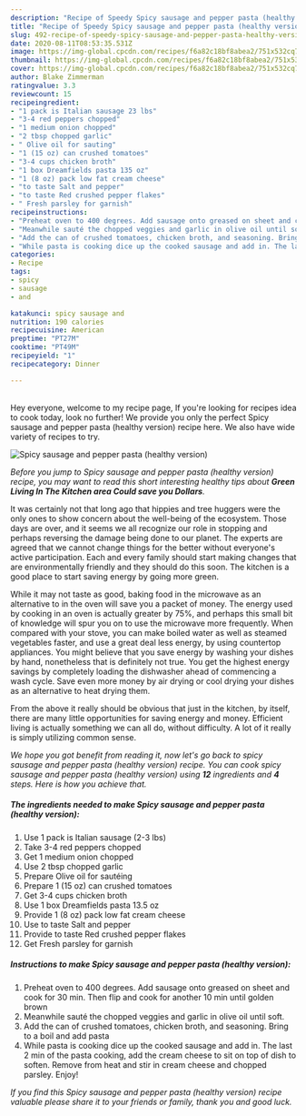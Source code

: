 ```yaml
---
description: "Recipe of Speedy Spicy sausage and pepper pasta (healthy version)"
title: "Recipe of Speedy Spicy sausage and pepper pasta (healthy version)"
slug: 492-recipe-of-speedy-spicy-sausage-and-pepper-pasta-healthy-version
date: 2020-08-11T08:53:35.531Z
image: https://img-global.cpcdn.com/recipes/f6a82c18bf8abea2/751x532cq70/spicy-sausage-and-pepper-pasta-healthy-version-recipe-main-photo.jpg
thumbnail: https://img-global.cpcdn.com/recipes/f6a82c18bf8abea2/751x532cq70/spicy-sausage-and-pepper-pasta-healthy-version-recipe-main-photo.jpg
cover: https://img-global.cpcdn.com/recipes/f6a82c18bf8abea2/751x532cq70/spicy-sausage-and-pepper-pasta-healthy-version-recipe-main-photo.jpg
author: Blake Zimmerman
ratingvalue: 3.3
reviewcount: 15
recipeingredient:
- "1 pack is Italian sausage 23 lbs"
- "3-4 red peppers chopped"
- "1 medium onion chopped"
- "2 tbsp chopped garlic"
- " Olive oil for sauting"
- "1 (15 oz) can crushed tomatoes"
- "3-4 cups chicken broth"
- "1 box Dreamfields pasta 135 oz"
- "1 (8 oz) pack low fat cream cheese"
- "to taste Salt and pepper"
- "to taste Red crushed pepper flakes"
- " Fresh parsley for garnish"
recipeinstructions:
- "Preheat oven to 400 degrees. Add sausage onto greased on sheet and cook for 30 min. Then flip and cook for another 10 min until golden brown"
- "Meanwhile sauté the chopped veggies and garlic in olive oil until soft."
- "Add the can of crushed tomatoes, chicken broth, and seasoning. Bring to a boil and add pasta"
- "While pasta is cooking dice up the cooked sausage and add in. The last 2 min of the pasta cooking, add the cream cheese to sit on top of dish to soften. Remove from heat and stir in cream cheese and chopped parsley. Enjoy!"
categories:
- Recipe
tags:
- spicy
- sausage
- and

katakunci: spicy sausage and 
nutrition: 190 calories
recipecuisine: American
preptime: "PT27M"
cooktime: "PT49M"
recipeyield: "1"
recipecategory: Dinner

---
```

<br>
Hey everyone, welcome to my recipe page, If you're looking for recipes idea to cook today, look no further! We provide you only the perfect Spicy sausage and pepper pasta (healthy version) recipe here. We also have wide variety of recipes to try.
<br>


![Spicy sausage and pepper pasta (healthy version)](https://img-global.cpcdn.com/recipes/f6a82c18bf8abea2/751x532cq70/spicy-sausage-and-pepper-pasta-healthy-version-recipe-main-photo.jpg)

<i>Before you jump to Spicy sausage and pepper pasta (healthy version) recipe, you may want to read this short interesting healthy tips about 
<strong>Green Living In The Kitchen area Could save you Dollars</strong>.</i>
</br>

It was certainly not that long ago that hippies and tree huggers were the only ones to show concern about the well-being of the ecosystem. Those days are over, and it seems we all recognize our role in stopping and perhaps reversing the damage being done to our planet. The experts are agreed that we cannot change things for the better without everyone's active participation. Each and every family should start making changes that are environmentally friendly and they should do this soon. The kitchen is a good place to start saving energy by going more green.

While it may not taste as good, baking food in the microwave as an alternative to in the oven will save you a packet of money. The energy used by cooking in an oven is actually greater by 75%, and perhaps this small bit of knowledge will spur you on to use the microwave more frequently. When compared with your stove, you can make boiled water as well as steamed vegetables faster, and use a great deal less energy, by using countertop appliances. You might believe that you save energy by washing your dishes by hand, nonetheless that is definitely not true. You get the highest energy savings by completely loading the dishwasher ahead of commencing a wash cycle. Save even more money by air drying or cool drying your dishes as an alternative to heat drying them.

From the above it really should be obvious that just in the kitchen, by itself, there are many little opportunities for saving energy and money. Efficient living is actually something we can all do, without difficulty. A lot of it really is simply utilizing common sense.


<i>We hope you got benefit from reading it, now let's go back to spicy sausage and pepper pasta (healthy version) recipe. You can cook spicy sausage and pepper pasta (healthy version) using <strong>12</strong> ingredients and <strong>4</strong> steps. Here is how you achieve that.
</i>

##### The ingredients needed to make Spicy sausage and pepper pasta (healthy version):

1. Use 1 pack is Italian sausage (2-3 lbs)
1. Take 3-4 red peppers chopped
1. Get 1 medium onion chopped
1. Use 2 tbsp chopped garlic
1. Prepare  Olive oil for sautéing
1. Prepare 1 (15 oz) can crushed tomatoes
1. Get 3-4 cups chicken broth
1. Use 1 box Dreamfields pasta 13.5 oz
1. Provide 1 (8 oz) pack low fat cream cheese
1. Use to taste Salt and pepper
1. Provide to taste Red crushed pepper flakes
1. Get  Fresh parsley for garnish


##### Instructions to make Spicy sausage and pepper pasta (healthy version):

1. Preheat oven to 400 degrees. Add sausage onto greased on sheet and cook for 30 min. Then flip and cook for another 10 min until golden brown
1. Meanwhile sauté the chopped veggies and garlic in olive oil until soft.
1. Add the can of crushed tomatoes, chicken broth, and seasoning. Bring to a boil and add pasta
1. While pasta is cooking dice up the cooked sausage and add in. The last 2 min of the pasta cooking, add the cream cheese to sit on top of dish to soften. Remove from heat and stir in cream cheese and chopped parsley. Enjoy!


<i>If you find this Spicy sausage and pepper pasta (healthy version) recipe valuable please share it to your friends or family, thank you and good luck.</i>
